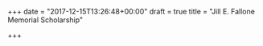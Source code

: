 +++
date = "2017-12-15T13:26:48+00:00"
draft = true
title = "Jill E. Fallone Memorial Scholarship"

+++

